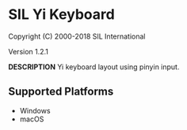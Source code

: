 SIL Yi Keyboard
=====================

Copyright (C) 2000-2018 SIL International

Version 1.2.1

__DESCRIPTION__
Yi keyboard layout using pinyin input.


Supported Platforms
-------------------
 * Windows
 * macOS
